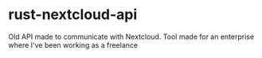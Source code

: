 # rust-nextcloud-api
Old API made to communicate with Nextcloud. Tool made for an enterprise where I've been working as a freelance
